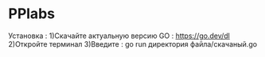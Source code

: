 # PPlabs
Установка : 
1)Скачайте актуальную версию GO : https://go.dev/dl
2)Откройте терминал 
3)Введите : go run директория файла/скачаный.go 
